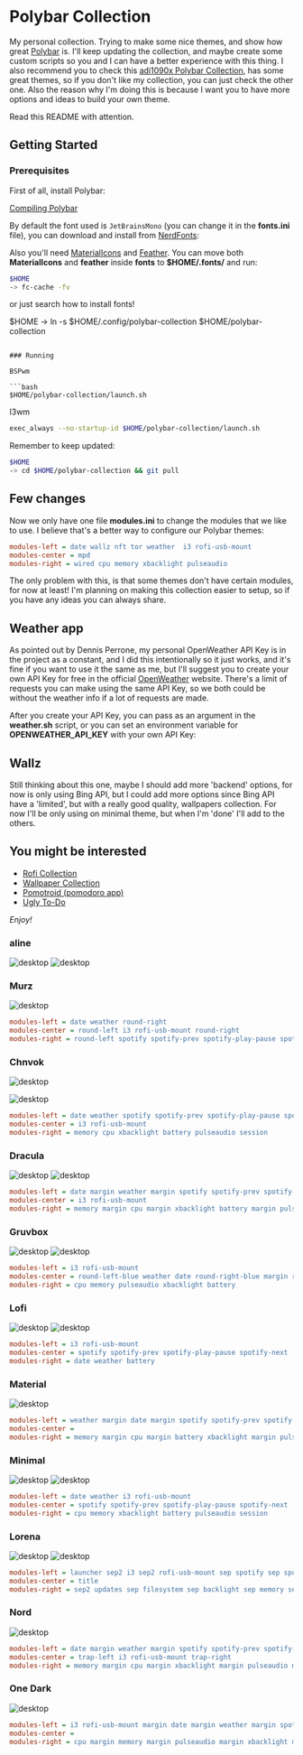 # Polybar Collection

My personal collection. Trying to make some nice themes, and show how great [Polybar](https://github.com/polybar/polybar) is. I'll keep updating the collection, and maybe create some custom scripts so you and I can have a better experience with this thing. I also recommend you to check this [adi1090x Polybar Collection](https://github.com/adi1090x/polybar-themes), has some great themes, so if you don't like my collection, you can just check the other one. Also the reason why I'm doing this is because I want you to have more options and ideas to build your own theme.

Read this README with attention.

## Getting Started

### Prerequisites

First of all, install Polybar:

[Compiling Polybar](https://github.com/polybar/polybar/wiki/Compiling)

By default the font used is `JetBrainsMono` (you can change it in the **fonts.ini** file), you can download and install from [NerdFonts](https://www.nerdfonts.com/font-downloads):

Also you'll need [MaterialIcons](https://github.com/google/material-design-icons) and [Feather](https://feathericons.com/).
You can move both **MaterialIcons** and **feather** inside **fonts** to **$HOME/.fonts/** and run:

```bash
$HOME
-> fc-cache -fv
```

or just search how to install fonts!

$HOME
-> ln -s $HOME/.config/polybar-collection $HOME/polybar-collection
```

### Running

BSPwm

```bash
$HOME/polybar-collection/launch.sh
```

I3wm

```bash
exec_always --no-startup-id $HOME/polybar-collection/launch.sh
```

Remember to keep updated:

```bash
$HOME
-> cd $HOME/polybar-collection && git pull
```

## Few changes

Now we only have one file **modules.ini** to change the modules that we like to use. I believe that's a better way to configure our Polybar themes:

```ini
modules-left = date wallz nft tor weather  i3 rofi-usb-mount
modules-center = mpd
modules-right = wired cpu memory xbacklight pulseaudio
```

The only problem with this, is that some themes don't have certain modules, for now at least! I'm planning on making this collection easier to setup, so if you have any ideas you can always share.

## Weather app

As pointed out by Dennis Perrone, my personal OpenWeather API Key is in the project as a constant, and I did this intentionally so it just works, and it's fine if you want to use it the same as me, but I'll suggest you to create your own API Key for free in the official [OpenWeather](https://openweathermap.org/api) website. There's a limit of requests you can make using the same API Key, so we both could be without the weather info if a lot of requests are made.

After you create your API Key, you can pass as an argument in the **weather.sh** script, or you can set an environment variable for **OPENWEATHER_API_KEY** with your own API Key:

## Wallz

Still thinking about this one, maybe I should add more 'backend' options, for now is only using Bing API, but I could add more options since Bing API have a 'limited', but with a really good quality, wallpapers collection. For now I'll be only using on minimal theme, but when I'm 'done' I'll add to the others.

## You might be interested

- [Rofi Collection](https://github.com/Murzchnvok/rofi-collection)
- [Wallpaper Collection](https://drive.google.com/drive/folders/1o1qjRgkJtnF_8uGB1z6MRsQUjWinHUsw?usp=sharing)
- [Pomotroid (pomodoro app)](https://github.com/Splode/pomotroid)
- [Ugly To-Do](https://github.com/Murzchnvok/ugly-todo)

_Enjoy!_

### aline

![desktop](screenshots/aline/Screenshot_2022-12-05-05-28-34_1366x768.png)
![desktop](screenshots/aline/Screenshot_2022-12-05-05-29-13_1366x768.png)



### Murz

![desktop](screenshots/murz/Screenshot_2022-10-31-02-59-45_1366x768.png)

```ini
modules-left = date weather round-right
modules-center = round-left i3 rofi-usb-mount round-right
modules-right = round-left spotify spotify-prev spotify-play-pause spotify-next battery session
```

### Chnvok

![desktop](screenshots/chnvok/Screenshot_2022-10-31-09-33-58_1366x768.png)

![desktop](screenshots/chnvok/Screenshot_2022-12-05-04-04-00_1366x768.png)


```ini
modules-left = date weather spotify spotify-prev spotify-play-pause spotify-next
modules-center = i3 rofi-usb-mount
modules-right = memory cpu xbacklight battery pulseaudio session
```

### Dracula

![desktop](screenshots/dracula/Screenshot_2022-12-05-04-15-14_1366x768.png) 
![desktop](screenshots/dracula/Screenshot_2022-12-05-04-15-35_1366x768.png )

```ini
modules-left = date margin weather margin spotify spotify-prev spotify-play-pause spotify-next
modules-center = i3 rofi-usb-mount
modules-right = memory margin cpu margin xbacklight battery margin pulseaudio margin battery margin session
```

### Gruvbox

![desktop](screenshots/gruvbox/Screenshot_2022-12-05-04-22-16_1366x768.png)
![desktop](screenshots/gruvbox/Screenshot_2022-12-05-04-24-56_1366x768.png)


```ini
modules-left = i3 rofi-usb-mount
modules-center = round-left-blue weather date round-right-blue margin round-left spotify spotify-prev spotify-play-pause spotify-next round-right
modules-right = cpu memory pulseaudio xbacklight battery
```

### Lofi

![desktop](screenshots/lofi/Screenshot_2022-12-05-04-32-39_1366x768.png)
![desktop](screenshots/lofi/Screenshot_2022-12-05-04-33-27_1366x768.png)


```ini
modules-left = i3 rofi-usb-mount
modules-center = spotify spotify-prev spotify-play-pause spotify-next
modules-right = date weather battery
```

### Material

![desktop](screenshots/material/Screenshot_2022-12-05-04-38-54_1366x768.png)

```ini
modules-left = weather margin date margin spotify spotify-prev spotify-play-pause spotify-next tri-upper-right tri-lower-left i3 rofi-usb-mount tri-upper-right
modules-center = 
modules-right = memory margin cpu margin battery xbacklight margin pulseaudio
```

### Minimal

![desktop](screenshots/minimal/Screenshot_2022-12-05-04-49-27_1366x768.png)
![desktop](screenshots/minimal/Screenshot_2022-12-05-04-49-09_1366x768.png)

```ini
modules-left = date weather i3 rofi-usb-mount
modules-center = spotify spotify-prev spotify-play-pause spotify-next
modules-right = cpu memory xbacklight battery pulseaudio session
```

### Lorena

![desktop](screenshots/lorena/IMG-20221203-WA0013.jpg)
![desktop](screenshots/lorena/Screenshot_2022-12-03-14-50-42_1366x768.png)

```ini
modules-left = launcher sep2 i3 sep2 rofi-usb-mount sep spotify sep spotify-prev spotify-play-pause spotify-next
modules-center = title
modules-right = sep2 updates sep filesystem sep backlight sep memory sep cpu sep battery sep date sep session
```

### Nord

![desktop](screenshots/nord/desktop.png)

```ini
modules-left = date margin weather margin spotify spotify-prev spotify-play-pause spotify-next round-right
modules-center = trap-left i3 rofi-usb-mount trap-right
modules-right = memory margin cpu margin xbacklight margin pulseaudio margin wallz margin session
```

### One Dark

![desktop](screenshots/onedark/desktop.png)

```ini
modules-left = i3 rofi-usb-mount margin date margin weather margin spotify spotify-prev spotify-play-pause spotify-next
modules-center =
modules-right = cpu margin memory margin pulseaudio margin xbacklight margin wallz margin session
```
